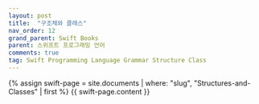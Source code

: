 ```yaml
---
layout: post
title:  "구조체와 클래스"
nav_order: 12
grand_parent: Swift Books
parent: 스위프트 프로그래밍 언어
comments: true
tag: Swift Programming Language Grammar Structure Class
---
```


{% assign swift-page = site.documents | where: "slug", "Structures-and-Classes" | first %}
{{ swift-page.content }}